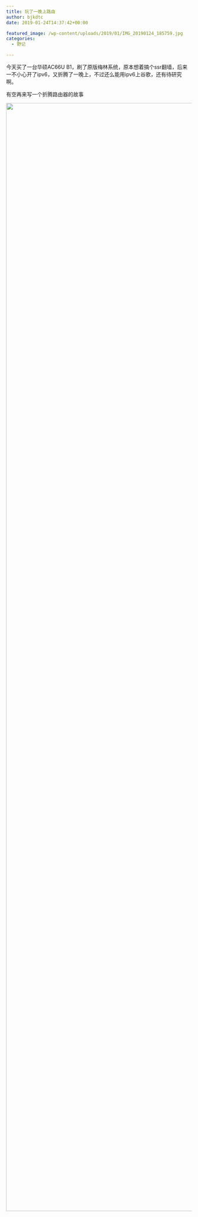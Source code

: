 ```yaml
---
title: 玩了一晚上路由
author: bjkdtc
date: 2019-01-24T14:37:42+00:00

featured_image: /wp-content/uploads/2019/01/IMG_20190124_185759.jpg
categories:
  - 野记

---
```

今天买了一台华硕AC66U B1，刷了原版梅林系统，原本想着搞个ssr翻墙，后来一不小心开了ipv6，又折腾了一晚上，不过还么能用ipv6上谷歌，还有待研究啊。

有空再来写一个折腾路由器的故事

<img src="http://67.216.203.62/wp-content/uploads/2019/01/img_20190124_1857594562553449868243207.jpg" class="alignnone size-full wp-image-247" width="2250" height="3000" srcset="http://www.mbemr.com/wp-content/uploads/2019/01/img_20190124_1857594562553449868243207.jpg 2250w, http://www.mbemr.com/wp-content/uploads/2019/01/img_20190124_1857594562553449868243207-225x300.jpg 225w, http://www.mbemr.com/wp-content/uploads/2019/01/img_20190124_1857594562553449868243207-768x1024.jpg 768w, http://www.mbemr.com/wp-content/uploads/2019/01/img_20190124_1857594562553449868243207-480x640.jpg 480w" sizes="(max-width: 2250px) 100vw, 2250px" />